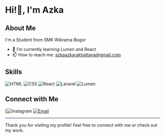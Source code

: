 # Hi!👋, I'm Azka

## About Me

I'm a Student from SMK Wikrama Bogor

- 🌱 I’m currently learning Lumen and React
- 📫 How to reach me: [azkaazkarakhattaya@gmail.com](mailto:azkaazkarakhattaya@gmail.com)



## Skills

![HTML](https://img.shields.io/badge/HTML-E34F26?style=for-the-badge&logo=html5&logoColor=white)
![CSS](https://img.shields.io/badge/CSS-1572B6?style=for-the-badge&logo=css3&logoColor=white)
![React](https://img.shields.io/badge/React-61DAFB?style=for-the-badge&logo=react&logoColor=black)
![Laravel](https://img.shields.io/badge/Laravel-FF2D20?style=for-the-badge&logo=laravel&logoColor=white)
![Lumen](https://img.shields.io/badge/Lumen-E74430?style=for-the-badge&logo=lumen&logoColor=white)

## Connect with Me

[![Instagram](https://www.instagram.com/mas_bobull2.0)
[![Email](https://mail.google.com/mail)](mailto:azkaazkarakhattaya@gmail.com)

---

Thank you for visiting my profile! Feel free to connect with me or check out my work.
